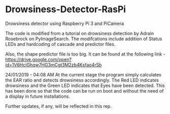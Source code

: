 # Drowsiness-Detector-RasPi
Drowsiness detector using Raspberry Pi 3 and PiCamera 

The code is modified from a tutorial on drowsiness detection by Adrain Rosebrock on PyImageSearch. The modifcations include addition of Status LEDs and hardcoding of cascade and predictor files.

Also, the shape predictor file is too big. It can be found at the following link - 
https://drive.google.com/open?id=1V6HciGhqw7HG3mCgt3M2zb4Ksfao4rSb

24/01/2019 - 04:08 AM
At the current stage the program simply calculates the EAR ratio and detects drowsiness accordingly. The Red LED indicates drowsiness and the Green LED indicates that Eyes have been detected. This has been done so that the code can be run on boot and without the need of a display in future installations.

Further updates, if any, will be reflected in this rep.
